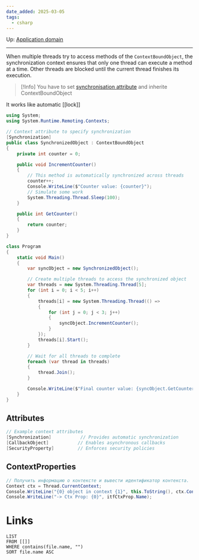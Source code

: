 ```yaml
---
date_added: 2025-03-05
tags:
  - csharp
---
```

Up: [Application domain](Application%20domain.md)
___
When multiple threads try to access methods of the `ContextBoundObject`, the synchronization context ensures that only one thread can execute a method at a time. Other threads are blocked until the current thread finishes its execution.

>[!Info]
> You have to set [synchronisation attribute](synchronisation%20attribute.md) and inherite ContextBoundObject

It works like automatic [[lock]]

```cs
using System;
using System.Runtime.Remoting.Contexts;

// Context attribute to specify synchronization
[Synchronization]
public class SynchronizedObject : ContextBoundObject
{
    private int counter = 0;

    public void IncrementCounter()
    {
        // This method is automatically synchronized across threads
        counter++;
        Console.WriteLine($"Counter value: {counter}");
        // Simulate some work
        System.Threading.Thread.Sleep(100);
    }

    public int GetCounter()
    {
        return counter;
    }
}

class Program
{
    static void Main()
    {
        var syncObject = new SynchronizedObject();

        // Create multiple threads to access the synchronized object
        var threads = new System.Threading.Thread[5];
        for (int i = 0; i < 5; i++)
        {
            threads[i] = new System.Threading.Thread(() =>
            {
                for (int j = 0; j < 3; j++)
                {
                    syncObject.IncrementCounter();
                }
            });
            threads[i].Start();
        }

        // Wait for all threads to complete
        foreach (var thread in threads)
        {
            thread.Join();
        }

        Console.WriteLine($"Final counter value: {syncObject.GetCounter()}");
    }
}
```


## Attributes
```cs
// Example context attributes
[Synchronization]           // Provides automatic synchronization
[CallbackObject]           // Enables asynchronous callbacks
[SecurityProperty]         // Enforces security policies
```

## ContextProperties
```cs
// Получить информацию о контексте и вывести идентификатор контекста.
Context ctx = Thread.CurrentContext;
Console.WriteLine("{0} object in context {1}", this.ToString(), ctx.ContextID); foreach(IContextProperty itfCtxProp in ctx.ContextProperties)
Console.WriteLine("-> Ctx Prop: {0}", itfCtxProp.Name);
```

# Links
```dataview
LIST
FROM [[]]
WHERE contains(file.name, "")
SORT file.name ASC
```

